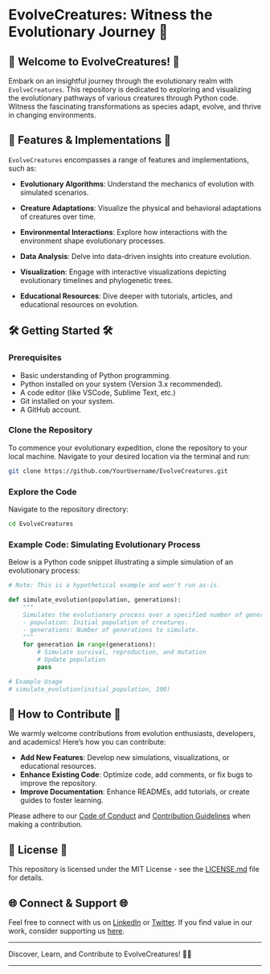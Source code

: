 # EvolveCreatures: Witness the Evolutionary Journey 🐾

## 🌿 Welcome to EvolveCreatures! 🌿

Embark on an insightful journey through the evolutionary realm with `EvolveCreatures`. This repository is dedicated to exploring and visualizing the evolutionary pathways of various creatures through Python code. Witness the fascinating transformations as species adapt, evolve, and thrive in changing environments.

## 🚀 Features & Implementations 🚀

`EvolveCreatures` encompasses a range of features and implementations, such as:

- **Evolutionary Algorithms**: Understand the mechanics of evolution with simulated scenarios.
  
- **Creature Adaptations**: Visualize the physical and behavioral adaptations of creatures over time.
  
- **Environmental Interactions**: Explore how interactions with the environment shape evolutionary processes.
  
- **Data Analysis**: Delve into data-driven insights into creature evolution.
  
- **Visualization**: Engage with interactive visualizations depicting evolutionary timelines and phylogenetic trees.
  
- **Educational Resources**: Dive deeper with tutorials, articles, and educational resources on evolution.

## 🛠️ Getting Started 🛠️

### Prerequisites

- Basic understanding of Python programming.
- Python installed on your system (Version 3.x recommended).
- A code editor (like VSCode, Sublime Text, etc.)
- Git installed on your system.
- A GitHub account.

### Clone the Repository

To commence your evolutionary expedition, clone the repository to your local machine. Navigate to your desired location via the terminal and run:

```bash
git clone https://github.com/YourUsername/EvolveCreatures.git
```

### Explore the Code

Navigate to the repository directory:

```bash
cd EvolveCreatures
```

### Example Code: Simulating Evolutionary Process

Below is a Python code snippet illustrating a simple simulation of an evolutionary process:

```python
# Note: This is a hypothetical example and won't run as-is.

def simulate_evolution(population, generations):
    """
    Simulates the evolutionary process over a specified number of generations.
    - population: Initial population of creatures.
    - generations: Number of generations to simulate.
    """
    for generation in range(generations):
        # Simulate survival, reproduction, and mutation
        # Update population
        pass

# Example Usage
# simulate_evolution(initial_population, 100)
```

## 🤝 How to Contribute 🤝

We warmly welcome contributions from evolution enthusiasts, developers, and academics! Here’s how you can contribute:

- **Add New Features**: Develop new simulations, visualizations, or educational resources.
- **Enhance Existing Code**: Optimize code, add comments, or fix bugs to improve the repository.
- **Improve Documentation**: Enhance READMEs, add tutorials, or create guides to foster learning.

Please adhere to our [Code of Conduct](CODE_OF_CONDUCT.md) and [Contribution Guidelines](CONTRIBUTING.md) when making a contribution.

## 📜 License 📜

This repository is licensed under the MIT License - see the [LICENSE.md](LICENSE.md) file for details.

## 🌐 Connect & Support 🌐

Feel free to connect with us on [LinkedIn](Your_LinkedIn_Profile) or [Twitter](Your_Twitter_Profile). If you find value in our work, consider supporting us [here](Your_Support_Link).

---

Discover, Learn, and Contribute to EvolveCreatures! 🐾🌿

---
